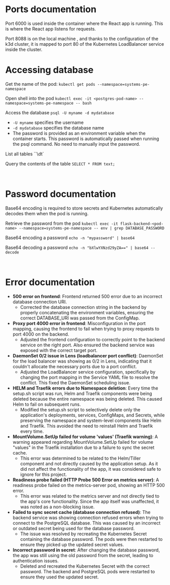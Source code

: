 # Ports documentation
Port 6000 is used inside the container where the React app is running. This is where the React app listens for requests.

Port 8088 is on the local machine , and thanks to the configuration of the k3d cluster, it is mapped to port 80 of the Kubernetes LoadBalancer service inside the cluster.



# Accessing database
Get the name of the pod:
``kubectl get pods --namespace=systems-pe-namespace``

Open shell into the pod
``kubectl exec -it <postgres-pod-name> --namespace=systems-pe-namespace -- bash``

Access the database
``psql -U myname -d mydatabase``
- ``-U myname`` specifies the username
- ``-d mydatabase`` specifies the database name
- The password is provided as an environment variable when the container starts. This password is automatically passed when running the psql command. No need to manually input the password.

List all tables
``\dt`

Query the contents of the table
``SELECT * FROM text;``

&nbsp;

# Password documentation
Base64 encoding is required to store secrets and Kubernetes automatically decodes them when the pod is running.

Retrieve the password from the pod
``kubectl exec -it flask-backend-<pod-name> --namespace=systems-pe-namespace -- env | grep DATABASE_PASSWORD``

Base64 encoding a password
``echo -n "mypassword" | base64``

Base64 decoding a password
``echo -n "bXlwYXNzd29yZA==" | base64 --decode``

&nbsp;

# Error documentation
- **500 error on frontend**: Frontend returned 500 error due to an incorrect database connection URI.
    - Corrected the database connection string in the backend by properly concatenating the environment variables, ensuring the correct DATABASE_URI was passed from the ConfigMap.
- **Proxy port 4000 error in frontend**: Misconfiguration in the port mapping, causing the frontend to fail when trying to proxy requests to port 4000 on the backend.
    - Adjusted the frontend configuration to correctly point to the backend service on the right port. Also ensured the backend service was exposed with the correct target port.
- **DaemonSet 0/2 issue in Lens (loadbalancer port conflict)**: DaemonSet for the load balancer was showing as 0/2 in Lens, indicating that it couldn't allocate the necessary ports due to a port conflict.
    - Adjusted the LoadBalancer service configuration, specifically by changing the port mapping in the Service YAML file to resolve the conflict. This fixed the DaemonSet scheduling issue.
- **HELM and Traefik errors due to Namespace deletion**: Every time the setup.sh script was run, Helm and Traefik components were being deleted because the entire namespace was being deleted. This caused Helm to fail on subsequent runs.
    - Modified the setup.sh script to selectively delete only the application's deployments, services, ConfigMaps, and Secrets, while preserving the namespace and system-level components like Helm and Traefik. This avoided the need to reinstall Helm and Traefik every time.
- **MountVolume.SetUp failed for volume 'values' (Traefik warning)**: A warning appeared regarding MountVolume.SetUp failed for volume "values" in the Traefik installation due to a failure to sync the secret cache.
    - This error was determined to be related to the Helm/Tiller component and not directly caused by the application setup. As it did not affect the functionality of the app, it was considered safe to ignore for this project.
- **Readiness probe failed (HTTP Probe 500 Error on metrics server)**: A readiness probe failed on the metrics-server pod, showing an HTTP 500 error.
    - This error was related to the metrics server and not directly tied to the app's core functionality. Since the app itself was unaffected, it was noted as a non-blocking issue.
- **Failed to sync secret cache (database connection refused)**: The backend service was showing connection refused errors when trying to connect to the PostgreSQL database. This was caused by an incorrect or outdated secret being used for the database password.
    - The issue was resolved by recreating the Kubernetes Secret containing the database password. The pods were then restarted to ensure they picked up the updated secret values.
- **Incorrect password in secret**: After changing the database password, the app was still using the old password from the secret, leading to authentication issues.
    - Deleted and recreated the Kubernetes Secret with the correct password. The backend and PostgreSQL pods were restarted to ensure they used the updated secret.

&nbsp;